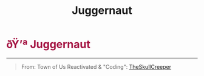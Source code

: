 ﻿---
lang: en-US
title: Juggernaut
prev: Jackal
next: Pelican
---

# <font color="#a41342">ðŸ’ª <b>Juggernaut</b></font> <Badge text="Killing" type="tip" vertical="middle"/>
---

> From: Town of Us Reactivated & "Coding": [TheSkullCreeper](https://github.com/Loonie-Toons)
